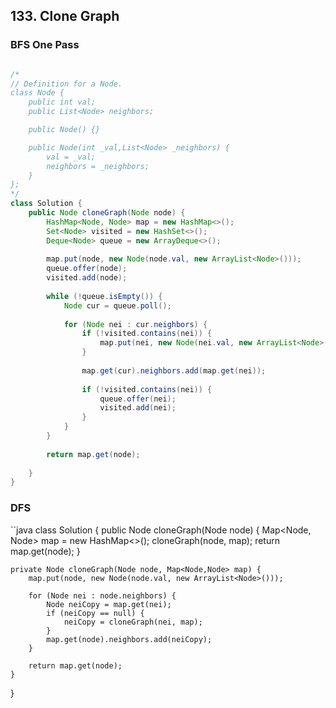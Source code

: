 ## 133. Clone Graph



### BFS One Pass

```java

/*
// Definition for a Node.
class Node {
    public int val;
    public List<Node> neighbors;

    public Node() {}

    public Node(int _val,List<Node> _neighbors) {
        val = _val;
        neighbors = _neighbors;
    }
};
*/
class Solution {
    public Node cloneGraph(Node node) {
        HashMap<Node, Node> map = new HashMap<>();
        Set<Node> visited = new HashSet<>();
        Deque<Node> queue = new ArrayDeque<>();
        
        map.put(node, new Node(node.val, new ArrayList<Node>()));
        queue.offer(node);
        visited.add(node);
        
        while (!queue.isEmpty()) {
            Node cur = queue.poll();
                      
            for (Node nei : cur.neighbors) {
                if (!visited.contains(nei)) {
                    map.put(nei, new Node(nei.val, new ArrayList<Node>()));
                }
                
                map.get(cur).neighbors.add(map.get(nei));
                
                if (!visited.contains(nei)) {
                    queue.offer(nei);
                    visited.add(nei);
                }                                
            }                        
        }
        
        return map.get(node);
        
    }
}

```


### DFS

``java
class Solution {
    public Node cloneGraph(Node node) {
        Map<Node, Node> map = new HashMap<>();
        cloneGraph(node, map);
        return map.get(node);
    }
    
    private Node cloneGraph(Node node, Map<Node,Node> map) {
        map.put(node, new Node(node.val, new ArrayList<Node>()));
        
        for (Node nei : node.neighbors) {
            Node neiCopy = map.get(nei);
            if (neiCopy == null) {                
                neiCopy = cloneGraph(nei, map);
            }
            map.get(node).neighbors.add(neiCopy);
        }
        
        return map.get(node);
    }
}
```
